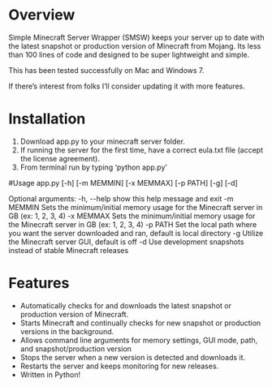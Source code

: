 # Overview

Simple Minecraft Server Wrapper (SMSW) keeps your server up to date with the latest snapshot or production version of Minecraft from Mojang.  Its less than 100 lines of code and designed to be super lightweight and simple.

This has been tested successfully on Mac and Windows 7.

If there’s interest from folks I’ll consider updating it with more features.

# Installation

1. Download app.py to your minecraft server folder.
2. If running the server for the first time, have a correct eula.txt file (accept the license agreement).
3. From terminal run by typing ‘python app.py’

#Usage
app.py [-h] [-m MEMMIN] [-x MEMMAX] [-p PATH] [-g] [-d]

Optional arguments:
  -h, --help  show this help message and exit
  -m MEMMIN   Sets the minimum/initial memory usage for the Minecraft server
              in GB (ex: 1, 2, 3, 4)
  -x MEMMAX   Sets the minimum/initial memory usage for the Minecraft server
              in GB (ex: 1, 2, 3, 4)
  -p PATH     Set the local path where you want the server downloaded and ran,
              default is local directory
  -g          Utilize the Minecraft server GUI, default is off
  -d          Use development snapshots instead of stable Minecraft releases

# Features

- Automatically checks for and downloads the latest snapshot or production version of Minecraft.
- Starts Minecraft and continually checks for new snapshot or production versions in the background.
- Allows command line arguments for memory settings, GUI mode, path, and snapshot/production version
- Stops the server when a new version is detected and downloads it.
- Restarts the server and keeps monitoring for new releases.
- Written in Python!
